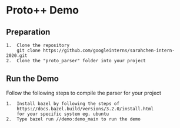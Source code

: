 # Proto++ Demo

## Preparation
    1.  Clone the repository 
        git clone https://github.com/googleinterns/sarahchen-intern-2020.git
    2.  Clone the "proto_parser" folder into your project

## Run the Demo
Follow the following steps to compile the parser for your project

    1.  Install bazel by following the steps of 
        https://docs.bazel.build/versions/3.2.0/install.html
        for your specific system eg. ubuntu
    2.  Type bazel run //demo:demo_main to run the demo